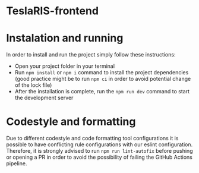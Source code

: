 # TeslaRIS-frontend

# Instalation and running

In order to install and run the project simply follow these instructions:

-   Open your project folder in your terminal
-   Run `npm install` or `npm i` command to install the project dependencies (good practice might be to run `npm ci` in order to avoid potential change of the lock file)
-   After the installation is complete, run the `npm run dev` command to start the development server

# Codestyle and formatting

Due to different codestyle and code formatting tool configurations it is possible to have conflicting rule configurations with our eslint configuration. Therefore, it is strongly advised to run `npm run lint-autofix` before pushing or opening a PR in order to avoid the possibility of failing the GitHub Actions pipeline.
